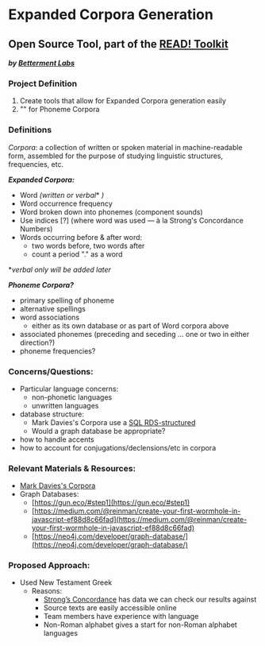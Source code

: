 # Expanded Corpora Generation
## **Open Source Tool, part of the [READ! Toolkit](http://www.bettermentlabs.com/read-toolkit)**
 ***by [Betterment Labs](http://www.bettermentlabs.com/)***

### Project Definition
1. Create tools that allow for Expanded Corpora generation easily
2. "" for Phoneme Corpora


### Definitions
*Corpora*:  a collection of written or spoken material in machine-readable form, assembled for the purpose of studying linguistic structures, frequencies, etc.

***Expanded Corpora:*** 
 - Word *(written or verbal** *)*
 - Word occurrence frequency
 - Word broken down into phonemes (component sounds)
 - Use indices [?] (where word was used — à la Strong's Concordance Numbers)
 - Words occurring before & after word:
	 - two words before, two words after
	 - count a period "." as a word

**verbal only will be added later*

***Phoneme Corpora?***
- primary spelling of phoneme
- alternative spellings
- word associations
	- either as its own database or as part of Word corpora above
- associated phonemes (preceding and seceding ... one or two in either direction?)
- phoneme frequencies?

### Concerns/Questions:
- Particular language concerns: 
	- non-phonetic languages
	- unwritten languages
- database structure:
	-  Mark Davies's Corpora use a [SQL RDS-structured](https://corpus.byu.edu/faq.asp#x4)
	- Would a graph database be appropriate?
- how to handle accents
- how to account for conjugations/declensions/etc in corpora

### Relevant Materials & Resources:
- [Mark Davies's Corpora](https://corpus.byu.edu/)
- Graph Databases:
	- [https://gun.eco/#step1](https://gun.eco/#step1)
	 - [https://medium.com/@reinman/create-your-first-wormhole-in-javascript-ef88d8c66fad](https://medium.com/@reinman/create-your-first-wormhole-in-javascript-ef88d8c66fad)
	- [https://neo4j.com/developer/graph-database/](https://neo4j.com/developer/graph-database/)


### Proposed Approach:
- Used New Testament Greek
	- Reasons:
		- [Strong’s Concordance](https://en.wikipedia.org/wiki/Strong%27s_Concordance) has data we can check our results against
		- Source texts are easily accessible online
		- Team members have experience with language
		- Non-Roman alphabet gives a start for non-Roman alphabet languages
<!--stackedit_data:
eyJoaXN0b3J5IjpbLTc0NzUzMDYwOSw4OTUwNjM0MzYsMTIwND
EwNjE3MCwxMTQxNTUzOCwxNzQwNTg5ODg3XX0=
-->